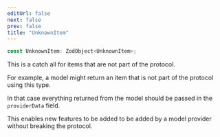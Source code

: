```yaml
---
editUrl: false
next: false
prev: false
title: "UnknownItem"
---
```


```ts
const UnknownItem: ZodObject<UnknownItem>;
```

This is a catch all for items that are not part of the protocol.

For example, a model might return an item that is not part of the protocol using this type.

In that case everything returned from the model should be passed in the `providerData` field.

This enables new features to be added to be added by a model provider without breaking the protocol.
